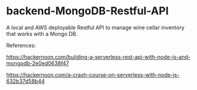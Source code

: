 # backend-MongoDB-Restful-API
A local and AWS deployable Restful API to manage wine cellar inventory that works with a Mongo DB.

References: 

  https://hackernoon.com/building-a-serverless-rest-api-with-node-js-and-mongodb-2e0ed0638f47
  
  https://hackernoon.com/a-crash-course-on-serverless-with-node-js-632b37d58b44
